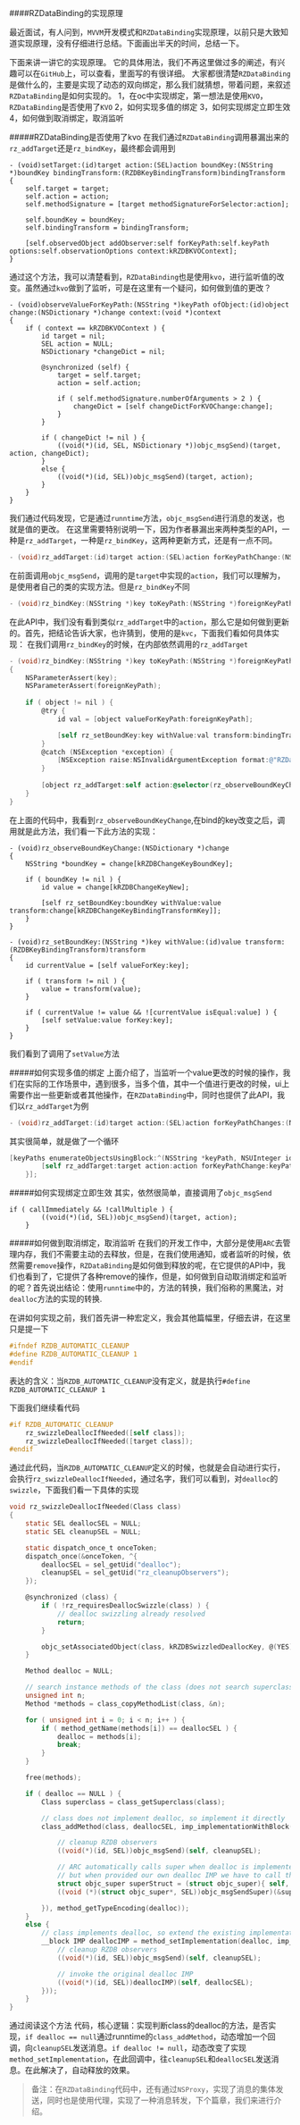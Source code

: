 ####RZDataBinding的实现原理

最近面试，有人问到，`MVVM`开发模式和`RZDataBinding`实现原理，以前只是大致知道实现原理，没有仔细进行总结。下面画出半天的时间，总结一下。

下面来讲一讲它的实现原理。
它的具体用法，我们不再这里做过多的阐述，有兴趣可以在`GitHub`上，可以查看，里面写的有很详细。
大家都很清楚`RZDataBinding`是做什么的，主要是实现了动态的双向绑定，那么我们就猜想，带着问题，来叙述`RZDataBinding`是如何实现的。
1，在oc中实现绑定，第一想法是使用`KVO`，`RZDataBinding`是否使用了`KVO`
2，如何实现多值的绑定
3，如何实现绑定立即生效
4，如何做到取消绑定，取消监听

#####RZDataBinding是否使用了kvo
在我们通过`RZDataBinding`调用暴漏出来的`rz_addTarget`还是`rz_bindKey`，最终都会调用到
```
- (void)setTarget:(id)target action:(SEL)action boundKey:(NSString *)boundKey bindingTransform:(RZDBKeyBindingTransform)bindingTransform
{
    self.target = target;
    self.action = action;
    self.methodSignature = [target methodSignatureForSelector:action];

    self.boundKey = boundKey;
    self.bindingTransform = bindingTransform;

    [self.observedObject addObserver:self forKeyPath:self.keyPath options:self.observationOptions context:kRZDBKVOContext];
}
```
通过这个方法，我可以清楚看到，`RZDataBinding`也是使用`kvo`，进行监听值的改变。虽然通过`kvo`做到了监听，可是在这里有一个疑问，如何做到值的更改？
```
- (void)observeValueForKeyPath:(NSString *)keyPath ofObject:(id)object change:(NSDictionary *)change context:(void *)context
{
    if ( context == kRZDBKVOContext ) {
        id target = nil;
        SEL action = NULL;
        NSDictionary *changeDict = nil;

        @synchronized (self) {
            target = self.target;
            action = self.action;

            if ( self.methodSignature.numberOfArguments > 2 ) {
                changeDict = [self changeDictForKVOChange:change];
            }
        }

        if ( changeDict != nil ) {
            ((void(*)(id, SEL, NSDictionary *))objc_msgSend)(target, action, changeDict);
        }
        else {
            ((void(*)(id, SEL))objc_msgSend)(target, action);
        }
    }
}
```
我们通过代码发现，它是通过`runntime`方法，`objc_msgSend`进行消息的发送，也就是值的更改。
在这里需要特别说明一下，因为作者暴漏出来两种类型的API，一种是`rz_addTarget`，一种是`rz_bindKey`，这两种更新方式，还是有一点不同。
```objectivec
- (void)rz_addTarget:(id)target action:(SEL)action forKeyPathChange:(NSString *)keyPath;
```
在前面调用`objc_msgSend`，调用的是`target`中实现的`action`，我们可以理解为，是使用者自己的类的实现方法。但是`rz_bindKey`不同
```objectivec
- (void)rz_bindKey:(NSString *)key toKeyPath:(NSString *)foreignKeyPath ofObject:(id)object;
```
在此API中，我们没有看到类似`rz_addTarget`中的`action`，那么它是如何做到更新的。首先，把结论告诉大家，也许猜到，使用的是`kvc`，下面我们看如何具体实现：
在我们调用`rz_bindKey`的时候，在内部依然调用的`rz_addTarget`
```objectivec
- (void)rz_bindKey:(NSString *)key toKeyPath:(NSString *)foreignKeyPath ofObject:(id)object withTransform:(RZDBKeyBindingTransform)bindingTransform
{
    NSParameterAssert(key);
    NSParameterAssert(foreignKeyPath);
    
    if ( object != nil ) {
        @try {
            id val = [object valueForKeyPath:foreignKeyPath];

            [self rz_setBoundKey:key withValue:val transform:bindingTransform];
        }
        @catch (NSException *exception) {
            [NSException raise:NSInvalidArgumentException format:@"RZDataBinding cannot bind key:%@ to key path:%@ of object:%@. Reason: %@", key, foreignKeyPath, [object description], exception.reason];
        }
        
        [object rz_addTarget:self action:@selector(rz_observeBoundKeyChange:) boundKey:key bindingTransform:bindingTransform forKeyPath:foreignKeyPath withOptions:NSKeyValueObservingOptionNew];
    }
}
```
在上面的代码中，我看到`rz_observeBoundKeyChange`,在bind的key改变之后，调用就是此方法，我们看一下此方法的实现：
```
- (void)rz_observeBoundKeyChange:(NSDictionary *)change
{
    NSString *boundKey = change[kRZDBChangeKeyBoundKey];
    
    if ( boundKey != nil ) {
        id value = change[kRZDBChangeKeyNew];

        [self rz_setBoundKey:boundKey withValue:value transform:change[kRZDBChangeKeyBindingTransformKey]];
    }
}

- (void)rz_setBoundKey:(NSString *)key withValue:(id)value transform:(RZDBKeyBindingTransform)transform
{
    id currentValue = [self valueForKey:key];

    if ( transform != nil ) {
        value = transform(value);
    }

    if ( currentValue != value && ![currentValue isEqual:value] ) {
        [self setValue:value forKey:key];
    }
}
```
我们看到了调用了`setValue`方法

#####如何实现多值的绑定
上面介绍了，当监听一个value更改的时候的操作，我们在实际的工作场景中，遇到很多，当多个值，其中一个值进行更改的时候，ui上需要作出一些更新或者其他操作，在`RZDataBinding`中，同时也提供了此API，我们以`rz_addTarget`为例
```objectivec
- (void)rz_addTarget:(id)target action:(SEL)action forKeyPathChanges:(NSArray *)keyPaths;
```
其实很简单，就是做了一个循环
```objectivec
[keyPaths enumerateObjectsUsingBlock:^(NSString *keyPath, NSUInteger idx, BOOL *stop) {
        [self rz_addTarget:target action:action forKeyPathChange:keyPath callImmediately:callMultiple];
    }];
```
#####如何实现绑定立即生效
其实，依然很简单，直接调用了`objc_msgSend`
```
if ( callImmediately && !callMultiple ) {
        ((void(*)(id, SEL))objc_msgSend)(target, action);
    }
```

#####如何做到取消绑定，取消监听
在我们的开发工作中，大部分是使用`ARC`去管理内存，我们不需要主动的去释放，但是，在我们使用通知，或者监听的时候，依然需要`remove`操作，`RZDataBinding`是如何做到释放的呢，在它提供的API中，我们也看到了，它提供了各种remove的操作，但是，如何做到自动取消绑定和监听的呢？首先说出结论：使用`runntime`中的，方法的转换，我们俗称的黑魔法，对`dealloc`方法的实现的转换.

在讲如何实现之前，我们首先讲一种宏定义，我会其他篇幅里，仔细去讲，在这里只是提一下
```objectivec
#ifndef RZDB_AUTOMATIC_CLEANUP
#define RZDB_AUTOMATIC_CLEANUP 1
#endif
```
表达的含义：当`RZDB_AUTOMATIC_CLEANUP`没有定义，就是执行`#define RZDB_AUTOMATIC_CLEANUP 1`

下面我们继续看代码
```objectivec
#if RZDB_AUTOMATIC_CLEANUP
    rz_swizzleDeallocIfNeeded([self class]);
    rz_swizzleDeallocIfNeeded([target class]);
#endif
```
通过此代码，当`RZDB_AUTOMATIC_CLEANUP`定义的时候，也就是会自动进行实行，会执行`rz_swizzleDeallocIfNeeded`，通过名字，我们可以看到，对`dealloc`的`swizzle`，下面我们看一下具体的实现
```objectivec
void rz_swizzleDeallocIfNeeded(Class class)
{
    static SEL deallocSEL = NULL;
    static SEL cleanupSEL = NULL;

    static dispatch_once_t onceToken;
    dispatch_once(&onceToken, ^{
        deallocSEL = sel_getUid("dealloc");
        cleanupSEL = sel_getUid("rz_cleanupObservers");
    });

    @synchronized (class) {
        if ( !rz_requiresDeallocSwizzle(class) ) {
            // dealloc swizzling already resolved
            return;
        }

        objc_setAssociatedObject(class, kRZDBSwizzledDeallocKey, @(YES), OBJC_ASSOCIATION_RETAIN_NONATOMIC);
    }

    Method dealloc = NULL;

    // search instance methods of the class (does not search superclass methods)
    unsigned int n;
    Method *methods = class_copyMethodList(class, &n);

    for ( unsigned int i = 0; i < n; i++ ) {
        if ( method_getName(methods[i]) == deallocSEL ) {
            dealloc = methods[i];
            break;
        }
    }

    free(methods);

    if ( dealloc == NULL ) {
        Class superclass = class_getSuperclass(class);

        // class does not implement dealloc, so implement it directly
        class_addMethod(class, deallocSEL, imp_implementationWithBlock(^(__unsafe_unretained id self) {

            // cleanup RZDB observers
            ((void(*)(id, SEL))objc_msgSend)(self, cleanupSEL);

            // ARC automatically calls super when dealloc is implemented in code,
            // but when provided our own dealloc IMP we have to call through to super manually
            struct objc_super superStruct = (struct objc_super){ self, superclass };
            ((void (*)(struct objc_super*, SEL))objc_msgSendSuper)(&superStruct, deallocSEL);

        }), method_getTypeEncoding(dealloc));
    }
    else {
        // class implements dealloc, so extend the existing implementation
        __block IMP deallocIMP = method_setImplementation(dealloc, imp_implementationWithBlock(^(__unsafe_unretained id self) {
            // cleanup RZDB observers
            ((void(*)(id, SEL))objc_msgSend)(self, cleanupSEL);

            // invoke the original dealloc IMP
            ((void(*)(id, SEL))deallocIMP)(self, deallocSEL);
        }));
    }
}
```
通过阅读这个方法 代码，核心逻辑：实现判断class的dealloc的方法，是否实现，`if dealloc == null`通过runntime的`class_addMethod`，动态增加一个回调，向`cleanupSEL`发送消息。`if dealloc != null`，动态改变了实现`method_setImplementation`，在此回调中，往`cleanupSEL`和`deallocSEL`发送消息。在此解决了，自动释放的效果。

>备注：在`RZDataBinding`代码中，还有通过`NSProxy`，实现了消息的集体发送，同时也是使用代理，实现了一种消息转发，下个篇章，我们来进行介绍。




